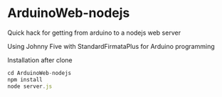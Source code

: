# ArduinoWeb-nodejs
Quick hack for getting from arduino to a nodejs web server



Using Johnny Five with StandardFirmataPlus for Arduino programming

Installation after clone

```javascript
cd ArduinoWeb-nodejs
npm install
node server.js
```

